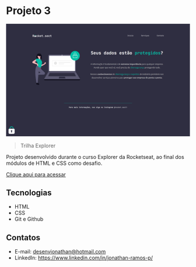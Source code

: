 # Projeto 3 

![preview](./.github/preview.png)

> Trilha Explorer

Projeto desenvolvido durante o curso Explorer da Rocketseat, ao final dos módulos de HTML e CSS como desafio.

[Clique aqui para acessar](https://desenvjonathan.github.io/projeto03/)

## Tecnologias

- HTML
- CSS
- Git e Github

## Contatos

- E-mail: desenvjonathan@hotmail.com
- LinkedIn: https://www.linkedin.com/in/jonathan-ramos-p/